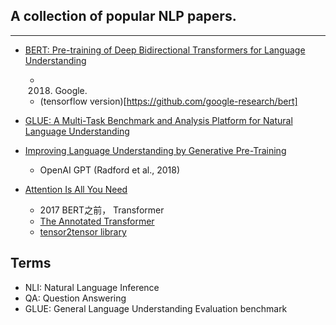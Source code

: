 ## A collection of popular NLP papers.
----
- [BERT: Pre-training of Deep Bidirectional Transformers for Language Understanding](https://arxiv.org/pdf/1810.04805.pdf)
    - 2018. Google.
    - (tensorflow version)[https://github.com/google-research/bert]

- [GLUE: A Multi-Task Benchmark and Analysis Platform for Natural Language Understanding](https://www.nyu.edu/projects/bowman/glue.pdf)

- [Improving Language Understanding by Generative Pre-Training](https://s3-us-west-2.amazonaws.com/openai-assets/research-covers/language-unsupervised/language_understanding_paper.pdf)
    - OpenAI GPT (Radford et al., 2018)
    
- [Attention Is All You Need](https://papers.nips.cc/paper/7181-attention-is-all-you-need.pdf)
    - 2017 BERT之前， Transformer
    - [The Annotated Transformer](http://nlp.seas.harvard.edu/2018/04/03/attention.html)
    - [tensor2tensor library](https://github.com/tensorflow/tensor2tensor)
    
## Terms
- NLI: Natural Language Inference
- QA:  Question Answering
- GLUE: General Language Understanding Evaluation benchmark


 